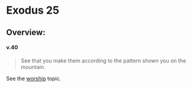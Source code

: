 # Exodus 25

## Overview:


#### v.40
>See that you make them according to the pattern shown you on the mountain.

See the [worship](worship) topic.